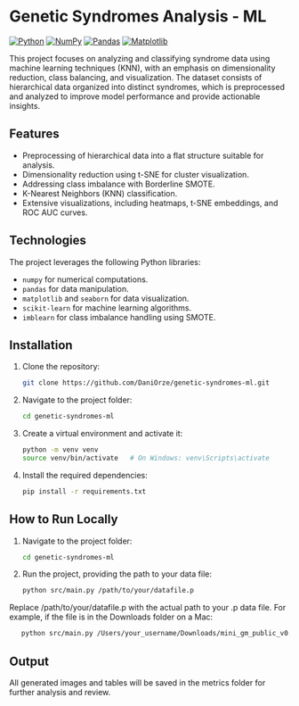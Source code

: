 # Genetic Syndromes Analysis - ML 

[![Python](https://img.shields.io/badge/Python-3776AB?logo=python&logoColor=fff)](#)
[![NumPy](https://img.shields.io/badge/NumPy-4DABCF?logo=numpy&logoColor=fff)](#)
[![Pandas](https://img.shields.io/badge/Pandas-150458?logo=pandas&logoColor=fff)](#)
[![Matplotlib](https://custom-icon-badges.demolab.com/badge/Matplotlib-71D291?logo=matplotlib&logoColor=fff)](#)

This project focuses on analyzing and classifying syndrome data using machine learning techniques (KNN), with an emphasis on dimensionality reduction, class balancing, and visualization. The dataset consists of hierarchical data organized into distinct syndromes, which is preprocessed and analyzed to improve model performance and provide actionable insights.

## Features

- Preprocessing of hierarchical data into a flat structure suitable for analysis.
- Dimensionality reduction using t-SNE for cluster visualization.
- Addressing class imbalance with Borderline SMOTE.
- K-Nearest Neighbors (KNN) classification.
- Extensive visualizations, including heatmaps, t-SNE embeddings, and ROC AUC curves.

## Technologies

The project leverages the following Python libraries:

- `numpy` for numerical computations.
- `pandas` for data manipulation.
- `matplotlib` and `seaborn` for data visualization.
- `scikit-learn` for machine learning algorithms.
- `imblearn` for class imbalance handling using SMOTE.

## Installation

1. Clone the repository:
   ```bash
   git clone https://github.com/DaniOrze/genetic-syndromes-ml.git
    ```
2. Navigate to the project folder:
    ```bash
   cd genetic-syndromes-ml
   ```
3. Create a virtual environment and activate it:

    ```bash
    python -m venv venv
    source venv/bin/activate   # On Windows: venv\Scripts\activate
   ```
4. Install the required dependencies:
    ```bash
    pip install -r requirements.txt
   ```

## How to Run Locally

1. Navigate to the project folder:
    ```bash
   cd genetic-syndromes-ml
   ```
2. Run the project, providing the path to your data file:
    ```bash
   python src/main.py /path/to/your/datafile.p
   ```
Replace /path/to/your/datafile.p with the actual path to your .p data file. For example, if the file is in the Downloads folder on a Mac:
```bash
   python src/main.py /Users/your_username/Downloads/mini_gm_public_v0.1.p
   ```

## Output
All generated images and tables will be saved in the metrics folder for further analysis and review.